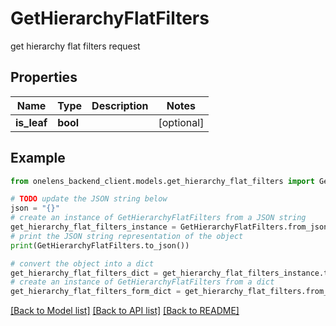 # GetHierarchyFlatFilters

get hierarchy flat filters request

## Properties

Name | Type | Description | Notes
------------ | ------------- | ------------- | -------------
**is_leaf** | **bool** |  | [optional] 

## Example

```python
from onelens_backend_client.models.get_hierarchy_flat_filters import GetHierarchyFlatFilters

# TODO update the JSON string below
json = "{}"
# create an instance of GetHierarchyFlatFilters from a JSON string
get_hierarchy_flat_filters_instance = GetHierarchyFlatFilters.from_json(json)
# print the JSON string representation of the object
print(GetHierarchyFlatFilters.to_json())

# convert the object into a dict
get_hierarchy_flat_filters_dict = get_hierarchy_flat_filters_instance.to_dict()
# create an instance of GetHierarchyFlatFilters from a dict
get_hierarchy_flat_filters_form_dict = get_hierarchy_flat_filters.from_dict(get_hierarchy_flat_filters_dict)
```
[[Back to Model list]](../README.md#documentation-for-models) [[Back to API list]](../README.md#documentation-for-api-endpoints) [[Back to README]](../README.md)


